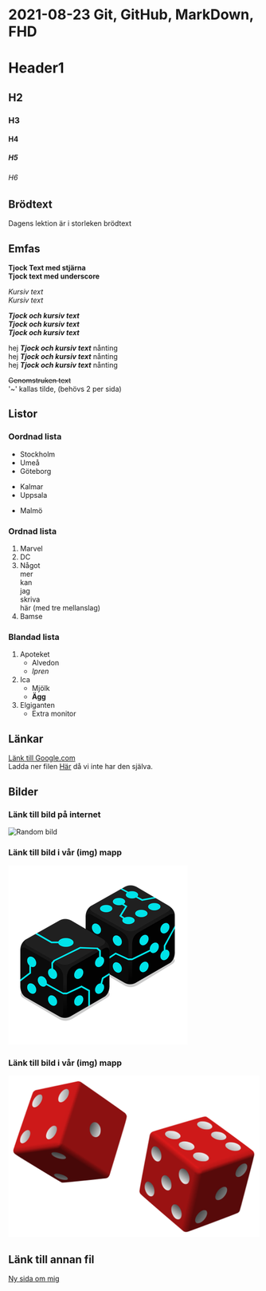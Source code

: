 # 2021-08-23 Git, GitHub, MarkDown, FHD

# Header1
## H2
### H3
#### H4
##### H5
###### H6

## Brödtext

 Dagens lektion är i storleken brödtext

## Emfas

**Tjock Text med stjärna**  
__Tjock text med underscore__  

*Kursiv text*  
_Kursiv text_  

_**Tjock och kursiv text**_  
__*Tjock och kursiv text*__  
*__Tjock och kursiv text__*  

hej _**Tjock och kursiv text**_ nånting  
hej __*Tjock och kursiv text*__ nånting  
hej *__Tjock och kursiv text__* nånting  

~~Genomstruken text~~  
'~' kallas tilde, (behövs 2 per sida)

## Listor

### Oordnad lista

- Stockholm
- Umeå
- Göteborg
  
+ Kalmar
+ Uppsala
 
* Malmö

### Ordnad lista

1. Marvel
2. DC
3. Något  
   mer  
   kan  
   jag  
   skriva  
   här (med tre mellanslag)
4. Bamse

### Blandad lista

1. Apoteket
   - Alvedon
   - *Ipren*
2. Ica
   - Mjölk
   - __Ägg__
3. Elgiganten
   - Extra monitor 

## Länkar

[]()
[Länk till Google.com](http://www.google.com)  
Ladda ner filen [Här](1) då vi inte har den själva.

[1]: http://www.google.com

## Bilder

### Länk till bild på internet

![Random bild](https://miro.medium.com/max/1400/1*t_G1kZwKv0p2arQCgYG7IQ.gif)

### Länk till bild i vår (img) mapp

![Tärningar](img/360fx360f.png)

### Länk till bild i vår (img) mapp

![röda tärningar](1200px-Two_red_dice_01.svg.png)

## Länk till annan fil

[Ny sida om mig](om_mig.md)